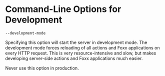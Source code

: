 <a name="command-line_options_for_development"></a>
# Command-Line Options for Development

`--development-mode`

Specifying this option will start the server in development mode. The development mode forces reloading of all actions and Foxx applications on every HTTP request. This is very resource-intensive and slow, but makes developing server-side actions and Foxx applications much easier.

Never use this option in production.



<!--
@anchor CommandLineArangoDevelopmentMode
@copydetails triagens::arango::ArangoServer::_developmentMode
-->
